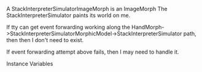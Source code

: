 A StackInterpreterSimulatorImageMorph is an ImageMorph The StackInterpreterSimulator paints its world on me.

If tty can get event forwarding working along the HandMorph->StackInterpreterSimulatorMorphicModel->StackInterpreterSimulator path, then then I don't need to exist.

If event forwarding attempt above fails, then I may need to handle it.


Instance Variables

